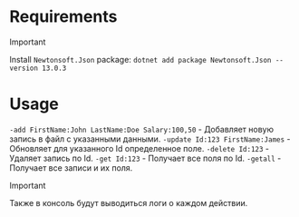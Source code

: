 # Requirements
> [!IMPORTANT]
> Install `Newtonsoft.Json` package: `dotnet add package Newtonsoft.Json --version 13.0.3`

# Usage
`-add FirstName:John LastName:Doe Salary:100,50` - Добавляет новую запись в файл с указанными данными.
`-update Id:123 FirstName:James` - Обновляет для указанного Id определенное поле.
`-delete Id:123` - Удаляет запись по Id.
`-get Id:123` - Получает все поля по Id.
`-getall` - Получает все записи и их поля.

> [!IMPORTANT]
> Также в консоль будут выводиться логи о каждом действии.
